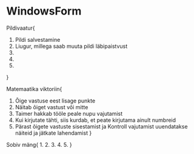 # WindowsForm


Pildivaatur{
  1. Pildi salvestamine
  2. Liugur, millega saab muuta pildi läbipaistvust
  3.
  4.
  5.
}





Matemaatika viktoriin{
  1. Õige vastuse eest lisage punkte
  2. Näitab õiget vastust või mitte
  3. Taimer hakkab tööle peale nupu vajutamist
  4. Kui kirjutate tähti, siis kurdab, et peate kirjutama ainult numbreid
  5. Pärast õigete vastuste sisestamist ja Kontroll vajutamist uuendatakse näiteid ja jätkate lahendamist
}



Sobiv mäng{
  1.
  2.
  3.
  4.
  5.
}



